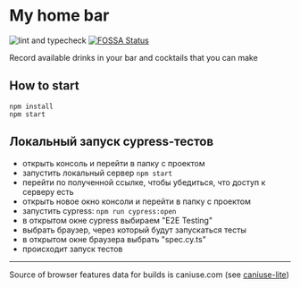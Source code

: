 # My home bar

![lint and typecheck](https://github.com/true-chaotic/myhomebar/actions/workflows/node.js.yml/badge.svg)
[![FOSSA Status](https://app.fossa.com/api/projects/custom%2B31485%2Fgithub.com%2Ftrue-chaotic%2Fmyhomebar.svg?type=shield)](https://app.fossa.com/projects/custom%2B31485%2Fgithub.com%2Ftrue-chaotic%2Fmyhomebar?ref=badge_shield)

Record available drinks in your bar and cocktails that you can make


## How to start
```
npm install
npm start
```

## Локальный запуск cypress-тестов
- открыть консоль и перейти в папку с проектом
- запустить локальный сервер `npm start`
- перейти по полученной ссылке, чтобы убедиться, что доступ к серверу есть
- открыть новое окно консоли и перейти в папку с проектом
- запустить cypress: `npm run cypress:open`
- в открытом окне cypress выбираем "E2E Testing"
- выбрать браузер, через который будут запускаться тесты
- в открытом окне браузера выбрать "spec.cy.ts"
- происходит запуск тестов
---

Source of browser features data for builds is caniuse.com (see [caniuse-lite](https://www.npmjs.com/package/caniuse-lite#user-content-license))
